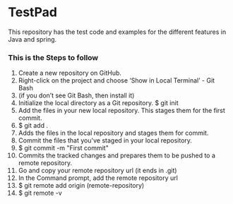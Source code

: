 # TestPad
This repository has the test code and examples for the different features in Java and spring.

### This is the Steps to follow
1. Create a new repository on GitHub.
2. Right-click on the project and choose ‘Show in Local Terminal’ - Git Bash
3. (if you don’t see Git Bash, then install it)
4. Initialize the local directory as a Git repository.
   $ git init
5. Add the files in your new local repository. This stages them for the first commit.
6. $ git add .
7.  Adds the files in the local repository and stages them for commit.
8. Commit the files that you've staged in your local repository.
9. $ git commit -m "First commit"
10.  Commits the tracked changes and prepares them to be pushed to a remote repository.
11. Go and copy your remote repository url (it ends in .git)
12. In the Command prompt, add the remote repository url
13. $ git remote add origin (remote-repository)
14. $ git remote -v
